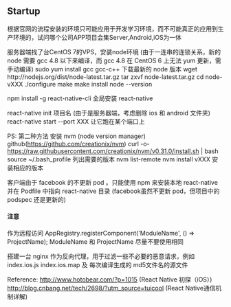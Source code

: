 ## Startup
<p>
根据官网的流程安装的环境只可能应用于开发学习环境，而不可能真正的应用到生产环境的，试问哪个公司APP项目会集Server,Android,iOS为一体
</p>
<p>
服务器端找了台CentOS 7的VPS，安装node环境
(由于一连串的连锁关系，新的 node 需要 gcc 4.8 以下来编译，而 gcc 4.8 在 CentOS 6 上无法 yum 更新，需手动编译)
sudo yum install gcc gcc-c++
下载最新的 node 版本
wget http://nodejs.org/dist/node-latest.tar.gz
tar zxvf node-latest.tar.gz
cd node-vXXX
./configure
make
make install
node --version

npm install -g react-native-cli 全局安装 react-native

react-native init 项目名 (由于是服务器端，考虑删除 ios 和 android 文件夹)
react-native start --port XXX 让它跑在某个端口上

PS:
第二种方法
安装 nvm (node version manager)  github(https://github.com/creationix/nvm)
curl -o- https://raw.githubusercontent.com/creationix/nvm/v0.31.0/install.sh | bash
source ~/.bash_profile
列出需要的版本
nvm list-remote
nvm install vXXX 安装相应的版本
</p>
<p>
客户端由于 facebook 的不更新 pod 。只能使用 npm 来安装本地 react-native 并在 Podfile 中指向 react-native 目录 (facebook虽然不更新 pod，但项目中的 podspec 还是更新的)
</p>

#### 注意 ####
<p>作为远程访问
AppRegistry.registerComponent('ModuleName', () => ProjectName);
ModuleName 和 ProjectName 尽量不要使用相同

搭建一台 nginx 作为反向代理，用于过滤一些不必要的恶意请求，例如 index.ios.js  index.ios.map 及 每次编译生成的 md5文件名的源文件</p>


Reference: 
http://www.hotobear.com/?p=1015 (React Native 初探（iOS）)
http://blog.cnbang.net/tech/2698/?utm_source=tuicool (React Native通信机制详解)




